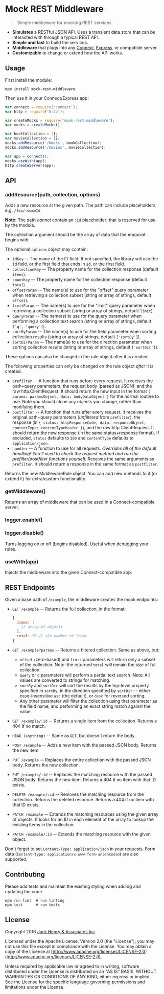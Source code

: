 # Mock REST Middleware

> Simple middleware for mocking REST services

* **Simulates** a RESTful JSON API. Uses a transient data store that can be interacted with through a typical REST API.
* **Simple and fast** to build the services.
* **Middleware** that plugs into any [Connect](https://github.com/senchalabs/connect), [Express](http://expressjs.com/), or compatible server.
* **Customizable** to change or extend how the API works.

## Usage

First install the module:

```shell
npm install mock-rest-middleware
```

Then use it in your Connect/Express app:

```javascript
var connect = require('connect');
var http = require('http');

var createMocks = require('mock-rest-middleware');
var mocks = createMocks();

var bookCollection = [];
var movieCollection = [];
mocks.addResource('/books', bookCollection);
mocks.addResource('/movies', movieCollection);

var app = connect();
mocks.useWith(app);
http.createServer(app);
```

## API

### addResource(path, collection, options)

Adds a new resource at the given path. The path can include placeholders, e.g. `/foo/:someId`.

**Note:** The path *cannot* contain an `:id` placeholder; that is reserved for use by the module.

The collection argument should be the array of data that the endpoint begins with.

The optional `options` object may contain:

* `idKey` -- The name of the ID field. If not specified, the library will use the `id` field, or the first field that ends in `Id`, or the first field.
* `collectionKey` -- The property name for the collection response (default `items`).
* `countKey` -- The property name for the collection response (default `total`).
* `offsetParam` -- The name(s) to use for the "offset" query parameter when retrieving a collection subset (string or array of strings, default `offset`).
* `limitParam` -- The name(s) to use for the "limit" query parameter when retrieving a collection subset (string or array of strings, default `limit`).
* `queryParam` -- The name(s) to use for the query parameter when performing a collection text search (string or array of strings, default `['q', 'query']`).
* `sortByParam` -- The name(s) to use for the field parameter when sorting collection results (string or array of strings, default `['sortBy']`).
* `sortDirParam` -- The name(s) to use for the direction parameter when sorting collection results (string or array of strings, default `['sortDir']`).

These options can also be changed in the rule object after it is created.

The following properties can only be changed on the rule object *after* it is created.

* `prefilter` -- A function that runs before every request. It receives the path+query parameters, the request body (parsed as JSON), and the raw http.ClientRequest. It should return the new input in the format `{ params: paramsObject, data: bodyDataObject }` for the normal routine to use. Note you should clone any objects you change, rather than modifying them.
* `postfilter` -- A function that runs after every request. It receives the original path+query parameters (*unfiltered* from `prefilter`), the response (in `{ status: httpResponseCode, data: responseObject, contentType: contentTypeHeader }`), and the raw http.ClientRequest. It should return the new response (in the same status+response format). If excluded, `status` defaults to `200` and `contentType` defaults to `application/json`.
* `handler` -- A function to use for all requests. *Overrides all of the default handling! You'll need to check the request method and run the prefilter/postfilter functions yourself.*  Receives the same arguments as `prefilter`. It should return a response in the same format as `postfilter`.

Returns the new MiddlewareRule object. You can add new methods to it (or extend it) for extra/custom functionality.

### getMiddleware()

Returns an array of middleware that can be used in a Connect-compatible server.

### logger.enable()
### logger.disable()

Turns logging on or off (begins disabled). Useful when debugging your rules.

### useWith(app)

Injects the middleware into the given Connect-compatible app.

## REST Endpoints

Given a base path of `/example`, the middleware creates the mock endpoints:

* `GET /example` -- Returns the full collection, in the format:

  ```javascript
  {
    items: [
      // array of objects
    ],
    total: 20 // the number of items
  }
  ```

* `GET /example?params` -- Returns a filtered collection. Same as above, but:
  * `offset` (zero-based) and `limit` parameters will return only a subset of the collection. Note: the returned `total` will remain the size of full collection.
  * `query` or `q` parameters will perform a partial text search. Note: All values are converted to strings for matching.
  * `sortBy` and `sortDir` will sort the results by the top-level property specified in `sortBy`, in the direction specified by `sortDir` -- either case-insensitive `asc` (the default), or `desc` for reversed sorting.
  * Any other parameter will filter the collection using that parameter as the field name, and performing an exact string match against the value.
* `GET /example/:id` -- Returns a single item from the collection. Returns a 404 if no match.
* `HEAD (anything)` -- Same as `GET`, but doesn't return the body.
* `POST /example` -- Adds a new item with the passed JSON body. Returns the new item.
* `PUT /example` -- Replaces the entire collection with the passed JSON body. Returns the new collection.
* `PUT /example/:id` -- Replaces the matching resource with the passed JSON body. Returns the new item. Returns a 404 if no item with that ID exists.
* `DELETE /example/:id` -- Removes the matching resource from the collection. Returns the deleted resource. Returns a 404 if no item with that ID exists.
* `PATCH /example` -- Extends the matching resources using the given array of objects. It looks for an ID in each element of the array to lookup the existing items in the collection.
* `PATCH /example/:id` -- Extends the matching resource with the given object.

Don't forget to set `Content-Type: application/json` in your requests. Form data (`Content-Type: application/x-www-form-urlencoded`) are also supported.

## Contributing

Please add tests and maintain the existing styling when adding and updating the code.

```
npm run lint  # run linting
npm test      # run tests
```

## License

Copyright 2016 [Jack Henry & Associates Inc](https://www.jackhenry.com/).

Licensed under the Apache License, Version 2.0 (the "License"); you may not use this file except in compliance with the License. You may obtain a copy of the License at [http://www.apache.org/licenses/LICENSE-2.0](http://www.apache.org/licenses/LICENSE-2.0).

Unless required by applicable law or agreed to in writing, software distributed under the License is distributed on an "AS IS" BASIS, WITHOUT WARRANTIES OR CONDITIONS OF ANY KIND, either express or implied. See the License for the specific language governing permissions and limitations under the License.
